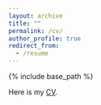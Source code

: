 ```yaml
---
layout: archive
title: ""
permalink: /cv/
author_profile: true
redirect_from:
  - /resume
---
```


{% include base_path %}

Here is my [CV](http://zhangchongjiu.github.io/assets/CV_ZHANG_Chongjiu_202309.pdf).
